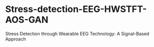 # Stress-detection-EEG-HWSTFT-AOS-GAN
Stress Detection through Wearable EEG Technology: A Signal-Based Approach
